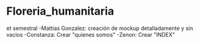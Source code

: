 # Floreria_humanitaria
et semestral
-Mattias Gonzalez: creación de mockup detalladamente y sin vacios 
-Constanza: Crear "quienes somos" 
-Zenon: Crear "INDEX"
